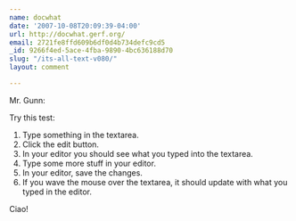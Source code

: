 ```yaml
---
name: docwhat
date: '2007-10-08T20:09:39-04:00'
url: http://docwhat.gerf.org/
email: 2721fe8ffd609b6df0d4b734defc9cd5
_id: 9266f4ed-5ace-4fba-9890-4bc636188d70
slug: "/its-all-text-v080/"
layout: comment

---
```


Mr. Gunn:

Try this test:
<ol>
 <li>Type something in the textarea.</li>
 <li>Click the edit button.</li>
 <li>In your editor you should see what you typed into the textarea.</li>
 <li>Type some more stuff in your editor.</li>
 <li>In your editor, save the changes.</li>
 <li>If you wave the mouse over the textarea, it should update with what you typed in the editor.</li>
</ol>

Ciao!
